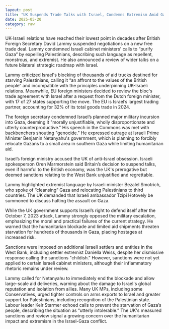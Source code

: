 ```yaml
---
layout: post
title: "UK Suspends Trade Talks with Israel, Condemns Extremism Amid Gaza Crisis"
date: 2025-05-20
category: raw
---
```


UK-Israeli relations have reached their lowest point in decades after British Foreign Secretary David Lammy suspended negotiations on a new free trade deal. Lammy condemned Israeli cabinet ministers' calls to “purify Gaza” by expelling Palestinians, describing such language as repellent, monstrous, and extremist. He also announced a review of wider talks on a future bilateral strategic roadmap with Israel.

Lammy criticized Israel's blocking of thousands of aid trucks destined for starving Palestinians, calling it “an affront to the values of the British people” and incompatible with the principles underpinning UK-Israeli relations. Meanwhile, EU foreign ministers decided to review the bloc's trade agreement with Israel after a request from the Dutch foreign minister, with 17 of 27 states supporting the move. The EU is Israel’s largest trading partner, accounting for 32% of its total goods trade in 2024.

The foreign secretary condemned Israel’s planned major military incursion into Gaza, deeming it "morally unjustifiable, wholly disproportionate and utterly counterproductive." His speech in the Commons was met with backbenchers shouting "genocide." He expressed outrage at Israeli Prime Minister Benjamin Netanyahu's government, which is planning to forcibly relocate Gazans to a small area in southern Gaza while limiting humanitarian aid.

Israel’s foreign ministry accused the UK of anti-Israel obsession. Israeli spokesperson Oren Marmorstein said Britain’s decision to suspend talks, even if harmful to the British economy, was the UK's prerogative but deemed sanctions relating to the West Bank unjustified and regrettable.

Lammy highlighted extremist language by Israeli minister Bezalel Smotrich, who spoke of “cleansing” Gaza and relocating Palestinians to third countries. The UK demanded that Israeli ambassador Tzipi Hotovely be summoned to discuss halting the assault on Gaza.

While the UK government supports Israel’s right to defend itself after the October 7, 2023 attack, Lammy strongly opposed the military escalation, emphasizing the moral and practical failures of the current strategy. He warned that the humanitarian blockade and limited aid shipments threaten starvation for hundreds of thousands in Gaza, placing hostages at increased risk.

Sanctions were imposed on additional Israeli settlers and entities in the West Bank, including settler extremist Daniella Weiss, despite her dismissive response calling the sanctions "childish." However, sanctions were not yet applied to certain Israeli cabinet ministers, although their inflammatory rhetoric remains under review.

Lammy called for Netanyahu to immediately end the blockade and allow large-scale aid deliveries, warning about the damage to Israel's global reputation and isolation from allies. Many UK MPs, including some Conservatives, urged tighter controls on arms exports to Israel and greater support for Palestinians, including recognition of the Palestinian state. Labour leader Keir Starmer echoed calls to prevent the starvation of Gaza’s people, describing the situation as “utterly intolerable.” The UK's measured sanctions and review signal a growing concern over the humanitarian impact and extremism in the Israel-Gaza conflict.
